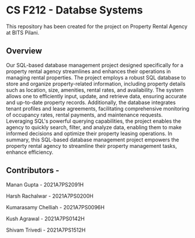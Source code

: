 # CS F212 - Databse Systems

This repository has been created for the project on Property Rental Agency at BITS Pilani.

## Overview
Our SQL-based database management project designed specifically for a property rental agency streamlines and enhances their operations in managing rental properties. The project employs a robust SQL database to store and organize property-related information, including property details such as location, size, amenities, rental rates, and availability. The system allows one to efficiently input, update, and retrieve data, ensuring accurate and up-to-date property records. Additionally, the database integrates tenant profiles and lease agreements, facilitating comprehensive monitoring of occupancy rates, rental payments, and maintenance requests. Leveraging SQL's powerful querying capabilities, the project enables the agency to quickly search, filter, and analyze data, enabling them to make informed decisions and optimize their property leasing operations. In summary, this SQL-based database management project empowers the property rental agency to streamline their property management tasks, enhance efficiency.

## Contributors - 

Manan Gupta  - 2021A7PS2091H

Harsh Rachalwar - 2021A7PS0200H

Kumarasamy Chelliah - 2021A7PS0096H

Kush Agrawal - 2021A7PS0142H

Shivam Trivedi - 2021A7PS1512H
